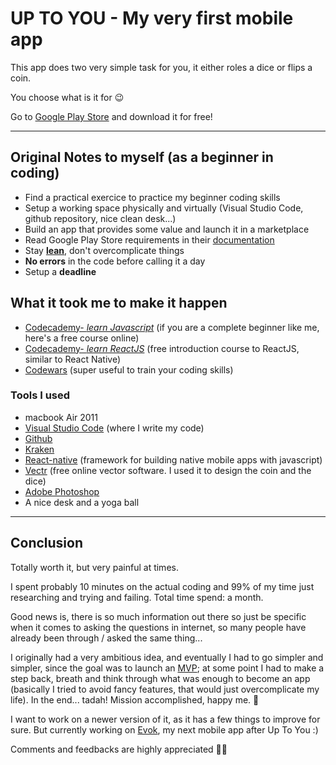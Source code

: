 # __UP TO YOU__ - My very first mobile app

This app does two very simple task for you, it either roles a dice or flips a coin.

You choose what is it for 😉

Go to [Google Play Store](https://play.google.com/store/apps/details?id=eth.uniworld.UpToYou) and download it for free! 


----
## Original Notes to myself (as a beginner in coding)

- Find a practical exercice to practice my beginner coding skills
- Setup a working space physically and virtually (Visual Studio Code, github repository, nice clean desk...)
- Build an app that provides some value and launch it in a marketplace
- Read Google Play Store requirements in their [documentation](https://developer.android.com/distribute/best-practices/launch/launch-checklist)
- Stay [__lean__](http://theleanstartup.com/principles), don't overcomplicate things
- __No errors__ in the code before calling it a day
- Setup a __deadline__

## What it took me to make it happen

- [Codecademy- _learn Javascript_](https://www.codecademy.com/learn/learn-javascript) (if you are a complete beginner like me, here's a free course online)
- [Codecademy- _learn ReactJS_](https://www.codecademy.com/learn/react-101) (free introduction course to ReactJS, similar to React Native)
- [Codewars](https://www.codewars.com/) (super useful to train your coding skills)
### Tools I used
- macbook Air 2011
- [Visual Studio Code](https://code.visualstudio.com/) (where I write my code)
- [Github](https://github.com/)
- [Kraken](https://www.gitkraken.com/)
- [React-native](https://facebook.github.io/react-native/) (framework for building native mobile apps with javascript)
- [Vectr](https://vectr.com/) (free online vector software. I used it to design the coin and the dice)
- [Adobe Photoshop](https://www.adobe.com/products/photoshop.html)
- A nice desk and a yoga ball

---

## Conclusion

Totally worth it, but very painful at times. 

I spent probably 10 minutes on the actual coding and 99% of my time just researching and trying and failing. Total time spend: a month.

Good news is, there is so much information out there so just be specific when it comes to asking the questions in internet, so many people have already been through / asked the same thing...

I originally had a very ambitious idea, and eventually I had to go simpler and simpler, since the goal was to launch an [MVP](https://www.forbes.com/sites/quora/2018/02/27/what-is-a-minimum-viable-product-and-why-do-companies-need-them/#d0a18af382ca); at some point I had to make a step back, breath and think through what was enough to become an app (basically I tried to avoid fancy features, that would just overcomplicate my life).
In the end... tadah! Mission accomplished, happy me. 🎉


I want to work on a newer version of it, as it has a few things to improve for sure.
But currently working on [Evok](https://github.com/lydialawli/Evok), my next mobile app after Up To You :)

Comments and feedbacks are highly appreciated 🙏🏻




